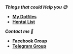 

***Things that could Help you 😉***
- **[My Dotfiles](https://github.com/Hblanqueto/The-Sensuals-Dotfiles)**
- **[Hentai List](https://www.youtube.com/watch?v=WQRObrOqXho)**

***Contact me 👥***
- **[Facebook Group](https://www.facebook.com/groups/3401196263237743)**
- **[Telegram Group](https://t.me/XUnixCommunity)**

